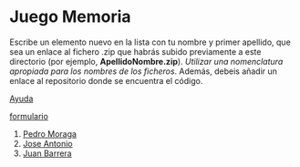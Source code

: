 Juego Memoria
======

Escribe un elemento nuevo en la lista con tu nombre y primer apellido, que sea un enlace al fichero .zip que habrás subido previamente a este directorio (por ejemplo, **ApellidoNombre.zip**). *Utilizar una nomenclatura apropiada para los nombres de los ficheros*.
Además, debeis añadir un enlace al repositorio donde se encuentra el código.

[Ayuda](https://lorca.act.uji.es/curso/mit-app-inventor/memory/)

[formulario](form.png)

1. [Pedro Moraga](https://github.com/Dreufter/MobileApps/tree/main/CardsGame)
2. [Jose Antonio](https://github.com/OteloxESP/JuegoDeCartas)
3. [Juan Barrera](https://github.com/Acaluw/JuegoMemoria)

